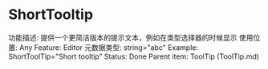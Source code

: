 # ShortTooltip

功能描述: 提供一个更简洁版本的提示文本，例如在类型选择器的时候显示
使用位置: Any
Feature: Editor
元数据类型: string="abc"
Example: ShortToolTip="Short tooltip”
Status: Done
Parent item: ToolTip (ToolTip.md)